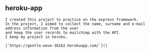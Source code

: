 ## heroku-app

	
    I created this project to practice on the express framework. 
    In the project, I aimed to collect the name, surname and e-mail address information from the user
    and keep the user records to mailchimp with the API.
    I keep my project in heroku.
    
    [`https://gentle-wave-36162.herokuapp.com/`]()
